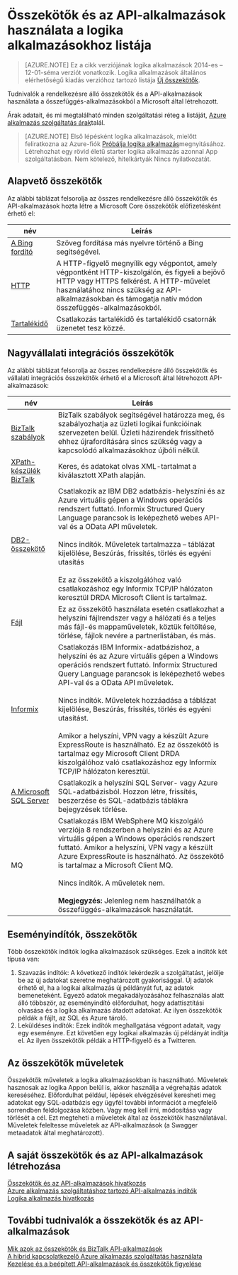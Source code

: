 <properties
    pageTitle="A rendelkezésre álló összekötők és az API-alkalmazások listájában |} Microsoft Azure alkalmazás szolgáltatás"
    description="További információ: az összekötők és Azure App szolgáltatásban API-alkalmazások"
    services="logic-apps"
    documentationCenter=""
    authors="MandiOhlinger"
    manager="erikre"
    editor="cgronlun"/>

<tags
    ms.service="logic-apps"
    ms.workload="integration"
    ms.tgt_pltfrm="na"
    ms.devlang="na"
    ms.topic="get-started-article"
    ms.date="09/01/2016"
    ms.author="mandia"/>


# <a name="list-of-connectors-and-api-apps-to-use-in-your-logic-apps"></a>Összekötők és az API-alkalmazások használata a logika alkalmazásokhoz listája
>[AZURE.NOTE] Ez a cikk verziójának logika alkalmazások 2014-es – 12-01-séma verziót vonatkozik. Logika alkalmazások általános elérhetőségű kiadás verzióhoz tartozó listája [Új összekötők](../connectors/apis-list.md).

Tudnivalók a rendelkezésre álló összekötők és a API-alkalmazások használata a összefüggés-alkalmazásokból a Microsoft által létrehozott.

Árak adatait, és mi megtalálható minden szolgáltatási réteg a listáját, [Azure alkalmazás szolgáltatás árak](https://azure.microsoft.com/pricing/details/app-service/)talál.

> [AZURE.NOTE] Első lépésként logika alkalmazások, mielőtt feliratkozna az Azure-fiók [Próbálja logika alkalmazás](https://tryappservice.azure.com/?appservice=logic)megnyitásához. Létrehozhat egy rövid életű starter logika alkalmazás azonnal App szolgáltatásban. Nem kötelező, hitelkártyák Nincs nyilatkozatát.

## <a name="core-connectors"></a>Alapvető összekötők
Az alábbi táblázat felsorolja az összes rendelkezésre álló összekötők és API-alkalmazások hozta létre a Microsoft Core összekötők előfizetésként érhető el:

név | Leírás
--- | ---
[A Bing fordító](https://azure.microsoft.com/marketplace/partners/bing/microsofttranslator/) | Szöveg fordítása más nyelvre történő a Bing segítségével.
[HTTP](app-service-logic-connector-http.md) | A HTTP-figyelő megnyílik egy végpontot, amely végpontként HTTP-kiszolgálón, és figyeli a bejövő HTTP vagy HTTPS felkérést. A HTTP-művelet használatához nincs szükség az API-alkalmazásokban és támogatja natív módon összefüggés-alkalmazásokból.
[Tartalékidő](app-service-logic-connector-slack.md) | Csatlakozás tartalékidő és tartalékidő csatornák üzenetet tesz közzé.


## <a name="enterprise-integration-connectors"></a>Nagyvállalati integrációs összekötők
Az alábbi táblázat felsorolja az összes rendelkezésre álló összekötők és vállalati integrációs összekötők érhető el a Microsoft által létrehozott API-alkalmazások:

név  | Leírás
------------- | -------------
[BizTalk szabályok](app-service-logic-use-biztalk-rules.md) | BizTalk szabályok segítségével határozza meg, és szabályozhatja az üzleti logikai funkcióinak szervezeten belül. Üzleti házirendek frissíthető ehhez újrafordítására sincs szükség vagy a kapcsolódó alkalmazásokhoz újbóli nélkül.
[XPath-készülék BizTalk](app-service-logic-xpath-extract.md) | Keres, és adatokat olvas XML-tartalmat a kiválasztott XPath alapján.
[DB2-összekötő](app-service-logic-connector-db2.md) | Csatlakozik az IBM DB2 adatbázis-helyszíni és az Azure virtuális gépen a Windows operációs rendszert futtató. Informix Structured Query Language parancsok is leképezhető webes API-val és a OData API műveletek. <br/><br/>Nincs indítók. Műveletek tartalmazza – táblázat kijelölése, Beszúrás, frissítés, törlés és egyéni utasítás<br/><br/>Ez az összekötő a kiszolgálóhoz való csatlakozáshoz egy Informix TCP/IP hálózaton keresztül DRDA Microsoft Client is tartalmaz.
[Fájl](app-service-logic-connector-file.md) | Ez az összekötő használata esetén csatlakozhat a helyszíni fájlrendszer vagy a hálózati és a teljes más fájl-és mappaműveletek, köztük feltöltése, törlése, fájlok nevére a partnerlistában, és más.
[Informix](app-service-logic-connector-informix.md) | Csatlakozás IBM Informix-adatbázishoz, a helyszíni és az Azure virtuális gépen a Windows operációs rendszert futtató. Informix Structured Query Language parancsok is leképezhető webes API-val és a OData API műveletek.<br/><br/>Nincs indítók. Műveletek hozzáadása a táblázat kijelölése, Beszúrás, frissítés, törlés és egyéni utasítást.<br/><br/>Amikor a helyszíni, VPN vagy a készült Azure ExpressRoute is használható. Ez az összekötő is tartalmaz egy Microsoft Client DRDA kiszolgálóhoz való csatlakozáshoz egy Informix TCP/IP hálózaton keresztül.
[A Microsoft SQL Server](app-service-logic-connector-sql.md) | Csatlakozik a helyszíni SQL Server- vagy Azure SQL-adatbázisból. Hozzon létre, frissítés, beszerzése és SQL-adatbázis táblákra bejegyzések törlése.
MQ | Csatlakozás IBM WebSphere MQ kiszolgáló verziója 8 rendszerben a helyszíni és az Azure virtuális gépen a Windows operációs rendszert futtató. Amikor a helyszíni, VPN vagy a készült Azure ExpressRoute is használható. Az összekötő is tartalmaz a Microsoft Client MQ.<br/><br/>Nincs indítók. A műveletek nem.<br/><br/>**Megjegyzés:** Jelenleg nem használhatók a összefüggés-alkalmazások használatát.

## <a name="connectors-as-triggers"></a>Eseményindítók, összekötők
Több összekötők indítók logika alkalmazások szükséges. Ezek a indítók két típusa van:

1. Szavazás indítók: A következő indítók lekérdezik a szolgáltatást, jelölje be az új adatokat szeretne meghatározott gyakorisággal. Új adatok érhető el, ha a logikai alkalmazás új példányát fut, az adatok bemeneteként. Egyező adatok megakadályozásához felhasználás alatt álló többször, az eseményindító előfordulhat, hogy adattisztítási olvasása és a logika alkalmazás átadott adatokat. Az ilyen összekötők példák a fájlt, az SQL és Azure tároló.
2. Leküldéses indítók: Ezek indítók meghallgatása végpont adatait, vagy egy eseményre. Ezt követően egy logikai alkalmazás új példányát indítja el. Az ilyen összekötők példák a HTTP-figyelő és a Twitteren.

## <a name="connectors-as-actions"></a>Az összekötők műveletek
Összekötők műveletek a logika alkalmazásokban is használható. Műveletek hasznosak az logika Appon belül is, akkor használja a végrehajtás adatok kereséséhez. Előfordulhat például, lépések elvégzésével keresheti meg adatokat egy SQL-adatbázis egy ügyfél további információt a megfelelő sorrendben feldolgozása közben. Vagy meg kell írni, módosítása vagy törlését a cél. Ezt megteheti a műveletek által az összekötők használatával. Műveletek feleltesse műveletek az API-alkalmazások (a Swagger metaadatok által meghatározott).

## <a name="create-your-own-connectors-and-api-apps"></a>A saját összekötők és az API-alkalmazások létrehozása
[Összekötők és az API-alkalmazások hivatkozás](http://aka.ms/appservicesconnectorreference)  
[Azure alkalmazás szolgáltatáshoz tartozó API-alkalmazás indítók](../app-service-api/app-service-api-dotnet-triggers.md)  
[Logika alkalmazás hivatkozás](https://msdn.microsoft.com/library/azure/dn948510.aspx)

## <a name="more-on-connectors-and-api-apps"></a>További tudnivalók a összekötők és az API-alkalmazások
[Mik azok az összekötők és BizTalk API-alkalmazások](app-service-logic-what-are-biztalk-api-apps.md)  
[A hibrid kapcsolatkezelő Azure alkalmazás szolgáltatás használata](app-service-logic-hybrid-connection-manager.md)  
[Kezelése és a beépített API-alkalmazások és összekötők figyelése](app-service-logic-monitor-your-connectors.md)
